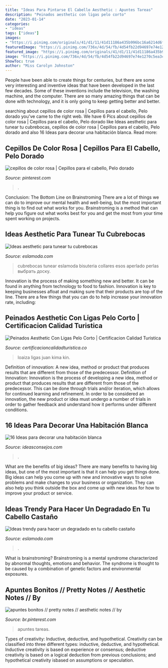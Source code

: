 ```yaml
---
title: "Ideas Para Pintarse El Cabello Aesthetic : Apuntes Tareas"
description: "Peinados aesthetic con ligas pelo corto"
date: "2023-01-14"
categories:
- "ideas"
tags: ["ideas"]
images:
- "https://i.pinimg.com/originals/41/d1/11/41d11186a435b996bc16a6214d6fe53f.jpg"
featuredImage: "https://i.pinimg.com/736x/4d/54/fb/4d54fb22d94697e74e1270c5ea3c22f3.jpg"
featured_image: "https://i.pinimg.com/originals/41/d1/11/41d11186a435b996bc16a6214d6fe53f.jpg"
image: "https://i.pinimg.com/736x/4d/54/fb/4d54fb22d94697e74e1270c5ea3c22f3.jpg"
ShowToc: true
author: "Miss Carolyn Johnston"
---
```



People have been able to create things for centuries, but there are some very interesting and inventive ideas that have been developed in the last few decades. Some of these inventions include the television, the washing machine, and the computer. There are so many amazing things that can be done with technology, and it is only going to keep getting better and better.

	

		
searching about cepillos de color rosa | Cepillos para el cabello, Pelo dorado you've came to the right web. We have 6 Pics about cepillos de color rosa | Cepillos para el cabello, Pelo dorado like Ideas aesthetic para tunear tu cubrebocas, cepillos de color rosa | Cepillos para el cabello, Pelo dorado and also 16 Ideas para decorar una habitación blanca. Read more:
		
    
## Cepillos De Color Rosa | Cepillos Para El Cabello, Pelo Dorado

<img loading=lazy src="https://i.pinimg.com/736x/4d/54/fb/4d54fb22d94697e74e1270c5ea3c22f3.jpg" onerror="this.onerror=null;this.src='https://tse4.mm.bing.net/th?id=OIP.eWUjpV0bM5yREC7T-x270AHaHa&amp;pid=15.1';" alt="cepillos de color rosa | Cepillos para el cabello, Pelo dorado">

_Source: pinterest.com_

>. 

	

Conclusion: The Bottom Line on Brainstroming
There are a lot of things we can do to improve our mental health and well-being, but the most important thing is to find out what works for you. Brainstroming is a method that can help you figure out what works best for you and get the most from your time spent working on projects.

    
## Ideas Aesthetic Para Tunear Tu Cubrebocas

<img loading=lazy src="https://eslamoda.com/wp-content/uploads/sites/2/2020/12/4-vsco.png" onerror="this.onerror=null;this.src='https://tse2.mm.bing.net/th?id=OIP.lUO8mcZxWn4OgY-EZ8M5QQHaLH&amp;pid=15.1';" alt="Ideas aesthetic para tunear tu cubrebocas">

_Source: eslamoda.com_

>cubrebocas tunear eslamoda bisuteria collares esos aperlado perlas выбрать доску. 

	

Innovation is the process of making something new and better. It can be found in anything from technology to food to fashion. Innovation is key to keeping businesses afloat and making sure that their products are top of the line. There are a few things that you can do to help increase your innovation rate, including:

    
## Peinados Aesthetic Con Ligas Pelo Corto | Certificacion Calidad Turistica

<img loading=lazy src="https://i.pinimg.com/originals/41/d1/11/41d11186a435b996bc16a6214d6fe53f.jpg" onerror="this.onerror=null;this.src='https://tse4.mm.bing.net/th?id=OIP.idfWnWvh6s6EpFebojBoCgHaLd&amp;pid=15.1';" alt="Peinados Aesthetic Con Ligas Pelo Corto | Certificacion Calidad Turistica">

_Source: certificacioncalidadturistica.co_

>loaiza ligas juan kima kin. 

	

Definition of innovation: A new idea, method or product that produces results that are different from those of the predecessor.
Definition of Innovation: 
Innovation is the process of developing a new idea, method or product that produces results that are different from those of the predecessor. This can be done through trials and/or iteration, which allows for continued learning and refinement. In order to be considered an innovation, the new product or idea must undergo a number of trials in order to gather feedback and understand how it performs under different conditions.

    
## 16 Ideas Para Decorar Una Habitación Blanca

<img loading=lazy src="https://ideasconsejos.com/images/2020/11/Ideas-para-decorar-una-habitación-blanca-10.jpg" onerror="this.onerror=null;this.src='https://tse3.mm.bing.net/th?id=OIP.P66no9yQcgPBIsl6l5JAKwHaHa&amp;pid=15.1';" alt="16 Ideas para decorar una habitación blanca">

_Source: ideasconsejos.com_

>. 

	

What are the benefits of big ideas?
There are many benefits to having big ideas, but one of the most important is that it can help you get things done. Big ideas can help you come up with new and innovative ways to solve problems and make changes to your business or organization. They can also help you think outside the box and come up with new ideas for how to improve your product or service.

    
## Ideas Trendy Para Hacer Un Degradado En Tu Cabello Castaño

<img loading=lazy src="https://eslamoda.com/wp-content/uploads/sites/2/2016/01/rosa-profundo-600x775.jpg" onerror="this.onerror=null;this.src='https://tse2.mm.bing.net/th?id=OIP.KuUo3PP1xFtPjFwQrK6xZwHaJk&amp;pid=15.1';" alt="Ideas trendy para hacer un degradado en tu cabello castaño">

_Source: eslamoda.com_

>. 

	

What is brainstroming?
Brainstroming is a mental syndrome characterized by abnormal thoughts, emotions and behavior. The syndrome is thought to be caused by a combination of genetic factors and environmental exposures.

    
## Apuntes Bonitos // Pretty Notes // Aesthetic Notes // By

<img loading=lazy src="https://i.pinimg.com/736x/f6/dd/1b/f6dd1bb08ae5826e237f8c895266da34.jpg" onerror="this.onerror=null;this.src='https://tse2.mm.bing.net/th?id=OIP.GhN6gOkPaoZYpQFFMMNbHwHaHa&amp;pid=15.1';" alt="apuntes bonitos // pretty notes // aesthetic notes // by">

_Source: br.pinterest.com_

>apuntes tareas. 

	

Types of creativity: Inductive, deductive, and hypothetical.
Creativity can be classified into three different types: inductive, deductive, and hypothetical. Inductive creativity is based on experience or consensus; deductive creativity is based on a logical deduction from previous conclusions; and hypothetical creativity isbased on assumptions or speculation.

